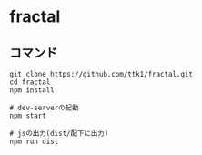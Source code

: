 # fractal

## コマンド

```
git clone https://github.com/ttk1/fractal.git
cd fractal
npm install

# dev-serverの起動
npm start

# jsの出力(dist/配下に出力)
npm run dist
```
